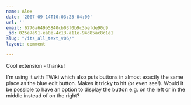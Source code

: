 ```yaml
---
name: Alex
date: '2007-09-14T10:03:25-04:00'
url: ''
email: 6776a649b5840cb03f0b9c3befde90d9
_id: 025e7a91-ea0e-4c13-a11e-94d85ac8c1e1
slug: "/its_all_text_v06/"
layout: comment

---
```


Cool extension - thanks!

I'm using it with TWiki which also puts buttons in almost exactly the same place as the blue edit button.  Makes it tricky to hit (or even see!).  Would it be possible to have an option to display the button e.g. on the left or in the middle instead of on the right?
